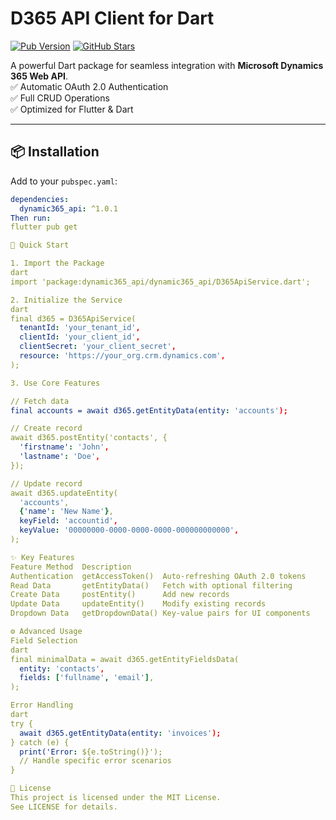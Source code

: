 # D365 API Client for Dart

[![Pub Version](https://img.shields.io/pub/v/dynamic365_api?style=for-the-badge)](https://pub.dev/packages/dynamic365_api)
[![GitHub Stars](https://img.shields.io/github/stars/abdelrhmanMohamedAdly/Dynamic365_Api_Library?style=social)](https://github.com/abdelrhmanMohamedAdly/Dynamic365_Api_Library)

A powerful Dart package for seamless integration with **Microsoft Dynamics 365 Web API**.  
✅ Automatic OAuth 2.0 Authentication  
✅ Full CRUD Operations  
✅ Optimized for Flutter & Dart

---

## 📦 **Installation**

Add to your `pubspec.yaml`:

```yaml
dependencies:
  dynamic365_api: ^1.0.1
Then run:
flutter pub get

🚀 Quick Start

1. Import the Package
dart
import 'package:dynamic365_api/dynamic365_api/D365ApiService.dart';

2. Initialize the Service
dart
final d365 = D365ApiService(
  tenantId: 'your_tenant_id',
  clientId: 'your_client_id',
  clientSecret: 'your_client_secret',
  resource: 'https://your_org.crm.dynamics.com',
);

3. Use Core Features

// Fetch data
final accounts = await d365.getEntityData(entity: 'accounts');

// Create record
await d365.postEntity('contacts', {
  'firstname': 'John',
  'lastname': 'Doe',
});

// Update record
await d365.updateEntity(
  'accounts',
  {'name': 'New Name'},
  keyField: 'accountid',
  keyValue: '00000000-0000-0000-0000-000000000000',
);

✨ Key Features
Feature	Method	Description
Authentication	getAccessToken()  Auto-refreshing OAuth 2.0 tokens
Read Data	    getEntityData()	  Fetch with optional filtering
Create Data	    postEntity()	  Add new records
Update Data	    updateEntity()	  Modify existing records
Dropdown Data	getDropdownData() Key-value pairs for UI components

⚙️ Advanced Usage
Field Selection
dart
final minimalData = await d365.getEntityFieldsData(
  entity: 'contacts',
  fields: ['fullname', 'email'],
);

Error Handling
dart
try {
  await d365.getEntityData(entity: 'invoices');
} catch (e) {
  print('Error: ${e.toString()}');
  // Handle specific error scenarios
}

📜 License
This project is licensed under the MIT License.
See LICENSE for details.
